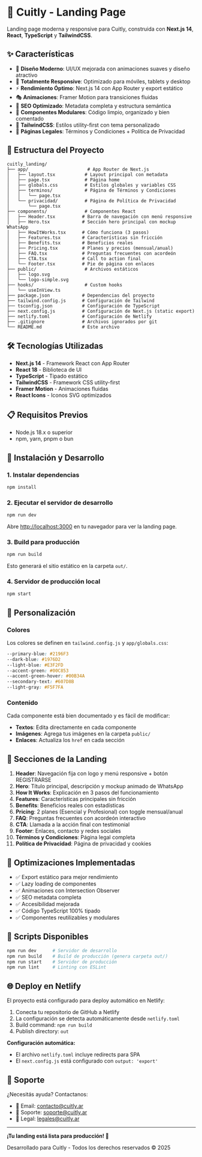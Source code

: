 # 🚀 Cuitly - Landing Page

Landing page moderna y responsive para Cuitly, construida con **Next.js 14**, **React**, **TypeScript** y **TailwindCSS**.

## ✨ Características

- 🎨 **Diseño Moderno**: UI/UX mejorada con animaciones suaves y diseño atractivo
- 📱 **Totalmente Responsive**: Optimizado para móviles, tablets y desktop
- ⚡ **Rendimiento Óptimo**: Next.js 14 con App Router y export estático
- 🎭 **Animaciones**: Framer Motion para transiciones fluidas
- 🎯 **SEO Optimizado**: Metadata completa y estructura semántica
- 🧩 **Componentes Modulares**: Código limpio, organizado y bien comentado
- 🎨 **TailwindCSS**: Estilos utility-first con tema personalizado
- 📄 **Páginas Legales**: Términos y Condiciones + Política de Privacidad

## 📁 Estructura del Proyecto

```
cuitly_landing/
├── app/                      # App Router de Next.js
│   ├── layout.tsx           # Layout principal con metadata
│   ├── page.tsx             # Página home
│   ├── globals.css          # Estilos globales y variables CSS
│   ├── terminos/            # Página de Términos y Condiciones
│   │   └── page.tsx
│   └── privacidad/          # Página de Política de Privacidad
│       └── page.tsx
├── components/              # Componentes React
│   ├── Header.tsx          # Barra de navegación con menú responsive
│   ├── Hero.tsx            # Sección hero principal con mockup WhatsApp
│   ├── HowItWorks.tsx      # Cómo funciona (3 pasos)
│   ├── Features.tsx        # Características sin fricción
│   ├── Benefits.tsx        # Beneficios reales
│   ├── Pricing.tsx         # Planes y precios (mensual/anual)
│   ├── FAQ.tsx             # Preguntas frecuentes con acordeón
│   ├── CTA.tsx             # Call to action final
│   └── Footer.tsx          # Pie de página con enlaces
├── public/                  # Archivos estáticos
│   ├── logo.svg
│   └── logo-simple.svg
├── hooks/                   # Custom hooks
│   └── useInView.ts
├── package.json            # Dependencias del proyecto
├── tailwind.config.js      # Configuración de Tailwind
├── tsconfig.json           # Configuración de TypeScript
├── next.config.js          # Configuración de Next.js (static export)
├── netlify.toml            # Configuración de Netlify
├── .gitignore              # Archivos ignorados por git
└── README.md               # Este archivo
```

## 🛠️ Tecnologías Utilizadas

- **Next.js 14** - Framework React con App Router
- **React 18** - Biblioteca de UI
- **TypeScript** - Tipado estático
- **TailwindCSS** - Framework CSS utility-first
- **Framer Motion** - Animaciones fluidas
- **React Icons** - Iconos SVG optimizados

## 📋 Requisitos Previos

- Node.js 18.x o superior
- npm, yarn, pnpm o bun

## 🚀 Instalación y Desarrollo

### 1. Instalar dependencias

```bash
npm install
```

### 2. Ejecutar el servidor de desarrollo

```bash
npm run dev
```

Abre [http://localhost:3000](http://localhost:3000) en tu navegador para ver la landing page.

### 3. Build para producción

```bash
npm run build
```

Esto generará el sitio estático en la carpeta `out/`.

### 4. Servidor de producción local

```bash
npm start
```

## 🎨 Personalización

### Colores

Los colores se definen en `tailwind.config.js` y `app/globals.css`:

```css
--primary-blue: #2196F3
--dark-blue: #1976D2
--light-blue: #E3F2FD
--accent-green: #00C853
--accent-green-hover: #00B34A
--secondary-text: #607D8B
--light-gray: #F5F7FA
```

### Contenido

Cada componente está bien documentado y es fácil de modificar:

- **Textos**: Edita directamente en cada componente
- **Imágenes**: Agrega tus imágenes en la carpeta `public/`
- **Enlaces**: Actualiza los `href` en cada sección

## 📱 Secciones de la Landing

1. **Header**: Navegación fija con logo y menú responsive + botón REGISTRARSE
2. **Hero**: Título principal, descripción y mockup animado de WhatsApp
3. **How It Works**: Explicación en 3 pasos del funcionamiento
4. **Features**: Características principales sin fricción
5. **Benefits**: Beneficios reales con estadísticas
6. **Pricing**: 2 planes (Esencial y Profesional) con toggle mensual/anual
7. **FAQ**: Preguntas frecuentes con acordeón interactivo
8. **CTA**: Llamada a la acción final con testimonial
9. **Footer**: Enlaces, contacto y redes sociales
10. **Términos y Condiciones**: Página legal completa
11. **Política de Privacidad**: Página de privacidad y cookies

## 🎯 Optimizaciones Implementadas

- ✅ Export estático para mejor rendimiento
- ✅ Lazy loading de componentes
- ✅ Animaciones con Intersection Observer
- ✅ SEO metadata completa
- ✅ Accesibilidad mejorada
- ✅ Código TypeScript 100% tipado
- ✅ Componentes reutilizables y modulares

## 🔧 Scripts Disponibles

```bash
npm run dev      # Servidor de desarrollo
npm run build    # Build de producción (genera carpeta out/)
npm run start    # Servidor de producción
npm run lint     # Linting con ESLint
```

## 🌐 Deploy en Netlify

El proyecto está configurado para deploy automático en Netlify:

1. Conecta tu repositorio de GitHub a Netlify
2. La configuración se detecta automáticamente desde `netlify.toml`
3. Build command: `npm run build`
4. Publish directory: `out`

**Configuración automática:**
- El archivo `netlify.toml` incluye redirects para SPA
- El `next.config.js` está configurado con `output: 'export'`


## 💬 Soporte

¿Necesitás ayuda? Contactanos:
- 📧 Email: contacto@cuitly.ar
- 📧 Soporte: soporte@cuitly.ar
- 📧 Legal: legales@cuitly.ar

---

**¡Tu landing está lista para producción! 🎉**

Desarrollado para Cuitly - Todos los derechos reservados © 2025
